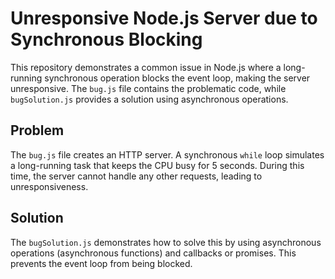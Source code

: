 # Unresponsive Node.js Server due to Synchronous Blocking

This repository demonstrates a common issue in Node.js where a long-running synchronous operation blocks the event loop, making the server unresponsive. The `bug.js` file contains the problematic code, while `bugSolution.js` provides a solution using asynchronous operations.

## Problem

The `bug.js` file creates an HTTP server.  A synchronous `while` loop simulates a long-running task that keeps the CPU busy for 5 seconds. During this time, the server cannot handle any other requests, leading to unresponsiveness.

## Solution

The `bugSolution.js` demonstrates how to solve this by using asynchronous operations (asynchronous functions) and callbacks or promises. This prevents the event loop from being blocked.